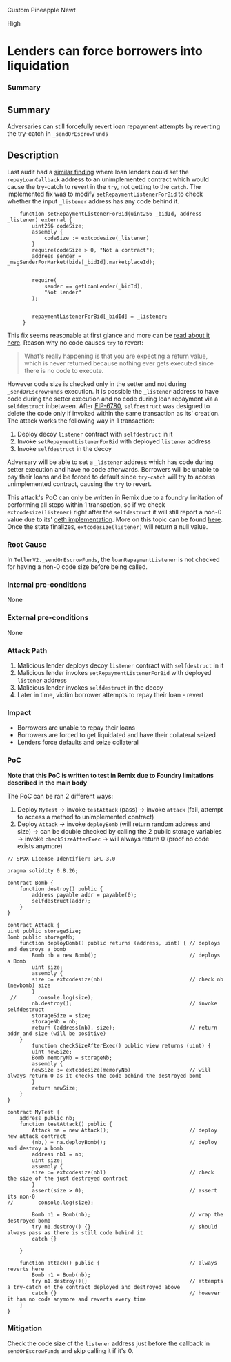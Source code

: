 Custom Pineapple Newt

High

# Lenders can force borrowers into liquidation

### Summary

## Summary
Adversaries can still forcefully revert loan repayment attempts by reverting the try-catch in `_sendOrEscrowFunds` 
## Description
Last audit had a [similar finding](https://github.com/sherlock-audit/2024-04-teller-finance-judging/issues/178) where loan lenders could set the `repayLoanCallback` address to an unimplemented contract which would cause the try-catch to revert in the `try`, not getting to the `catch`. The implemented fix was to modify `setRepaymentListenerForBid` to check whether the input `_listener` address has any code behind it.
```solidity
    function setRepaymentListenerForBid(uint256 _bidId, address _listener) external {
        uint256 codeSize;
        assembly {
            codeSize := extcodesize(_listener) 
        }
        require(codeSize > 0, "Not a contract");
        address sender = _msgSenderForMarket(bids[_bidId].marketplaceId);


        require(
            sender == getLoanLender(_bidId),
            "Not lender"
        );


        repaymentListenerForBid[_bidId] = _listener;
     }
```
This fix seems reasonable at first glance and more can be [read about it here](https://ethereum.stackexchange.com/questions/129150/solidity-try-catch-call-to-external-non-existent-address-method). Reason why no code causes `try` to revert:
>What's really happening is that you are expecting a return value, which is never returned because nothing ever gets executed since there is no code to execute.

However code size is checked only in the setter and not during `_sendOrEscrowFunds` execution. It is possible the `_listener` address to have code during the setter execution and no code during loan repayment via a `selfdestruct` inbetween. After [EIP-6780](https://eips.ethereum.org/EIPS/eip-6780), `selfdestruct` was designed to delete the code only if invoked within the same transaction as its' creation. The attack works the following way in 1 transaction:  
1. Deploy decoy `listener` contract with `selfdestruct` in it
2. Invoke `setRepaymentListenerForBid` with deployed `listener` address 
3. Invoke `selfdestruct` in the decoy

Adversary will be able to set a `_listener` address which has code during setter execution and have no code afterwards. Borrowers will be unable to pay their loans and be forced to default since `try-catch` will try to access unimplemented contract, causing the `try` to revert. 

This attack's PoC can only be written in Remix due to a foundry limitation of performing all steps within 1 transaction, so if we check `extcodesize(listener)` right after the `selfdestruct` it will still report a non-0 value due to its' [geth implementation](https://github.com/ethereum/go-ethereum/blob/c52def7f114aa48f50ed9956bc9661550300addb/core/state/statedb.go#L433). More on this topic can be found [here](https://github.com/foundry-rs/foundry/issues/5781).
Once the state finalizes, `extcodesize(listener)` will return a null value. 

### Root Cause

In `TellerV2._sendOrEscrowFunds`, the `loanRepaymentListener` is not checked for having a non-0 code size before being called.

### Internal pre-conditions

None

### External pre-conditions

None

### Attack Path

1. Malicious lender deploys decoy `listener` contract with `selfdestruct` in it
2. Malicious lender invokes `setRepaymentListenerForBid` with deployed `listener` address 
3. Malicious lender invokes `selfdestruct` in the decoy
4. Later in time, victim borrower attempts to repay their loan - revert

### Impact

- Borrowers are unable to repay their loans
- Borrowers are forced to get liquidated and have their collateral seized
- Lenders force defaults and seize collateral

### PoC

**Note that this PoC is written to test in Remix due to Foundry limitations described in the main body**

The PoC can be ran 2 different ways:
1. Deploy `MyTest` -> invoke `testAttack` (pass) -> invoke `attack` (fail, attempt to access a method to unimplemented contract)
2. Deploy `Attack` -> invoke `deployBomb` (will return random address and size) -> can be double checked by calling the 2 public storage variables -> invoke `checkSizeAfterExec` -> will always return 0 (proof no code exists anymore)
```solidity
// SPDX-License-Identifier: GPL-3.0

pragma solidity 0.8.26;

contract Bomb { 
    function destroy() public {
        address payable addr = payable(0);
        selfdestruct(addr);
    }
}

contract Attack { 
uint public storageSize;
Bomb public storageNb;
    function deployBomb() public returns (address, uint) { // deploys and destroys a bomb
        Bomb nb = new Bomb();                              // deploys a Bomb
        uint size;
        assembly {
        size := extcodesize(nb)                            // check nb (newbomb) size
        }   
 //       console.log(size);
        nb.destroy();                                      // invoke selfdestruct
        storageSize = size;
        storageNb = nb;
        return (address(nb), size);                        // return addr and size (will be positive)
    }
        function checkSizeAfterExec() public view returns (uint) {
        uint newSize;
        Bomb memoryNb = storageNb;
        assembly {
        newSize := extcodesize(memoryNb)                   // will always return 0 as it checks the code behind the destroyed bomb
        }
        return newSize;
    }
}

contract MyTest {
    address public nb;
    function testAttack() public { 
        Attack na = new Attack();                          // deploy new attack contract
        (nb,) = na.deployBomb();                           // deploy and destroy a bomb
        address nb1 = nb;
        uint size;
        assembly {
        size := extcodesize(nb1)                           // check the size of the just destroyed contract
        }  
        assert(size > 0);                                  // assert its non-0
//        console.log(size);

        Bomb n1 = Bomb(nb);                                // wrap the destroyed bomb
        try n1.destroy() {}                                // should always pass as there is still code behind it
        catch {}

    }

    function attack() public {                             // always reverts here
        Bomb n1 = Bomb(nb);                                
        try n1.destroy(){}                                 // attempts a try-catch on the contract deployed and destroyed above
        catch {}                                           // however it has no code anymore and reverts every time
    }
}
```


### Mitigation

Check the code size of the `listener` address just before the callback in `sendOrEscrowFunds` and skip calling it if it's 0.